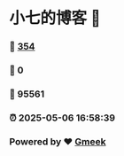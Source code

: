 # 小七的博客 :link:  
### :page_facing_up: [354](/tag.html) 
### :speech_balloon: 0 
### :hibiscus: 95561 
### :alarm_clock: 2025-05-06 16:58:39 
### Powered by :heart: [Gmeek](https://github.com/Meekdai/Gmeek)
